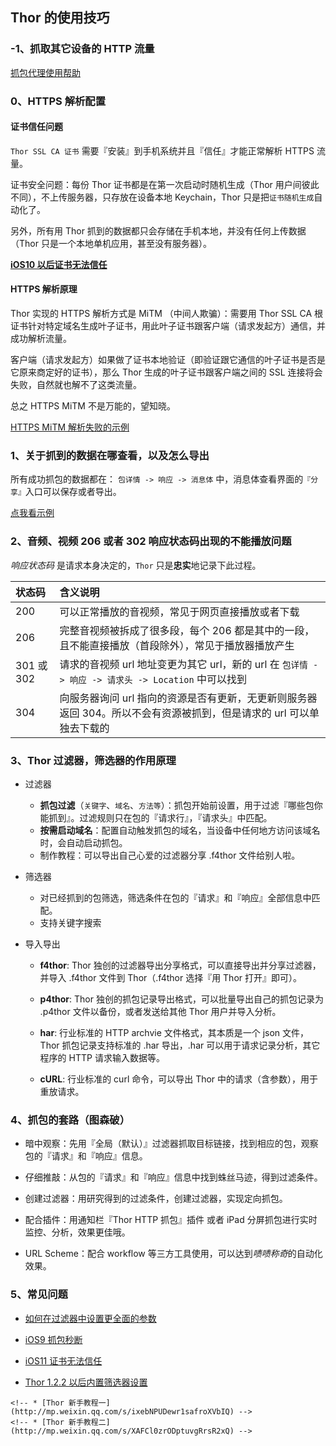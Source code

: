 ## Thor 的使用技巧

<!-- ### -2、申请 TestFlight 免费体验资格

免费体验 20 天 TF，体验结束后将在点击任何抓包记录时提示去苹果商店购买 Thor
问卷填写: https://wj.qq.com/s/1607760/e57d
 -->

### -1、抓取其它设备的 HTTP 流量

[抓包代理使用帮助](../proxy-zh-Hans/doc.md)



### 0、HTTPS 解析配置

#### 证书信任问题

`Thor SSL CA 证书` 需要『安装』到手机系统并且『信任』才能正常解析 HTTPS 流量。

证书安全问题：每份 Thor 证书都是在第一次启动时随机生成（Thor 用户间彼此不同），不上传服务器，只存放在设备本地 Keychain，Thor 只是把`证书随机生成`自动化了。


另外，所有用 Thor 抓到的数据都只会存储在手机本地，并没有任何上传数据（Thor 只是一个本地单机应用，甚至没有服务器）。


**[iOS10 以后证书无法信任](qsa.md)**


#### HTTPS 解析原理

Thor 实现的 HTTPS 解析方式是 MiTM （中间人欺骗）：需要用 Thor SSL CA 根证书针对特定域名生成叶子证书，用此叶子证书跟客户端（请求发起方）通信，并成功解析流量。

客户端（请求发起方）如果做了证书本地验证（即验证跟它通信的叶子证书是否是它原来商定好的证书），那么 Thor 生成的叶子证书跟客户端之间的 SSL 连接将会失败，自然就也解不了这类流量。

总之 HTTPS MiTM 不是万能的，望知晓。

[HTTPS MiTM 解析失败的示例](https_mitm_fail.md)


### 1、关于抓到的数据在哪查看，以及怎么导出

所有成功抓包的数据都在： `包详情 -> 响应 -> 消息体` 中，消息体查看界面的`『分享』`入口可以保存或者导出。

[点我看示例](how_to_save_data/how_to_save_data.md)


### 2、音频、视频 206 或者 302 响应状态码出现的不能播放问题

*响应状态码* 是请求本身决定的，`Thor` 只是**忠实**地记录下此过程。

| 状态码 | 含义说明 |
|:-------------|:-------------|
| 200 | 可以正常播放的音视频，常见于网页直接播放或者下载 |
| 206 | 完整音视频被拆成了很多段，每个 206 都是其中的一段，且不能直接播放（首段除外），常见于播放器播放产生 |
| 301 或 302 | 请求的音视频 url 地址变更为其它 url，新的 url 在 `包详情 -> 响应 -> 请求头 -> Location` 中可以找到 |
| 304 | 向服务器询问 url 指向的资源是否有更新，无更新则服务器返回 304。所以不会有资源被抓到，但是请求的 url 可以单独去下载的 |


### 3、Thor 过滤器，筛选器的作用原理

* 过滤器
	* **抓包过滤**（`关键字`、`域名`、`方法等`）：抓包开始前设置，用于过滤『哪些包你能抓到』。过滤规则只在包的『请求行』，『请求头』中匹配。
	* **按需启动域名**：配置自动触发抓包的域名，当设备中任何地方访问该域名时，会自动启动抓包。
	* 制作教程：可以导出自己心爱的过滤器分享 .f4thor 文件给别人啦。


* 筛选器
	* 对已经抓到的包筛选，筛选条件在包的『请求』和『响应』全部信息中匹配。
	* 支持关键字搜索


* 导入导出
	* **f4thor**: Thor 独创的过滤器导出分享格式，可以直接导出并分享过滤器，并导入 .f4thor 文件到 Thor（.f4thor 选择『用 Thor 打开』即可）。 

	* **p4thor**: Thor 独创的抓包记录导出格式，可以批量导出自己的抓包记录为 .p4thor 文件以备份，或者发送给其他 Thor 用户并导入分析。

	* **har**: 行业标准的 HTTP archvie 文件格式，其本质是一个 json 文件，Thor 抓包记录支持标准的 .har 导出，.har 可以用于请求记录分析，其它程序的 HTTP 请求输入数据等。

	* **cURL**: 行业标准的 curl 命令，可以导出 Thor 中的请求（含参数），用于重放请求。


### 4、抓包的套路（图森破）

* 暗中观察：先用『全局（默认）』过滤器抓取目标链接，找到相应的包，观察包的『请求』和『响应』信息。

* 仔细推敲：从包的『请求』和『响应』信息中找到蛛丝马迹，得到过滤条件。

* 创建过滤器：用研究得到的过滤条件，创建过滤器，实现定向抓包。

* 配合插件：用通知栏『Thor HTTP 抓包』插件 或者 iPad 分屏抓包进行实时监控、分析，效果更佳哦。

* URL Scheme：配合 workflow 等三方工具使用，可以达到*啧啧称奇*的自动化效果。


### 5、常见问题

<!-- * [App 中的音视频无法抓取](qsa.md) -->

* [如何在过滤器中设置更全面的参数](qsa.md)

* [iOS9 抓包秒断](qsa.md)

<!-- * [手机上抓到的商店 ipa 为什么不能安装](qsa.md) -->

* [iOS11 证书无法信任](qsa.md)

* [Thor 1.2.2 以后内置筛选器设置](qsa.md)


<!-- ### 6、参考教程 -->

<!-- * 微信公众号『艾橙科技』的教程 -->

	<!-- * [Thor 新手教程一](http://mp.weixin.qq.com/s/ixebNPUDewr1safroXVbIQ) -->
	<!-- * [Thor 新手教程二](http://mp.weixin.qq.com/s/XAFCl0zrODptuvgRrsR2xQ) -->

<!-- * [抓取『强』外的视频 by 贝多拉拉@鲜柚](http://i.apptao.com/s/405981958) -->

<!-- * [新浪微博 APP GIF 图片抓取](iOS_Thor_GIF_weibo/iOS_Thor_GIF_weibo.md) -->

<!-- * [抓取秒拍视频](http://v.youku.com/v_show/id_XMjY1OTM3MTQ0NA==.html?f=49309652&spm=a2hzp.8244740.userfeed.5!2~5~5~5!3~5~A) -->

